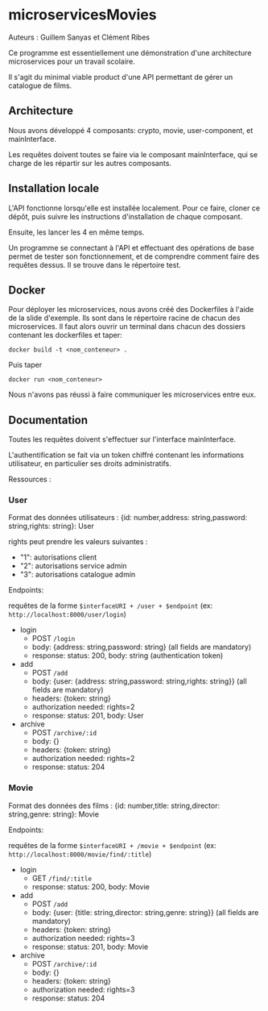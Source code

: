 # microservicesMovies


Auteurs : Guillem Sanyas et Clément Ribes

Ce programme est essentiellement une démonstration d'une architecture microservices pour un travail scolaire.

Il s'agit du minimal viable product d'une API permettant de gérer un catalogue de films.

## Architecture

Nous avons développé 4 composants: crypto, movie, user-component, et mainInterface.

Les requêtes doivent toutes se faire via le composant mainInterface, qui se charge de les répartir sur les autres composants.

## Installation locale

L'API fonctionne lorsqu'elle est installée localement. Pour ce faire, cloner ce dépôt, puis suivre les instructions d'installation de chaque composant.

Ensuite, les lancer les 4 en même temps.

Un programme se connectant à l'API et effectuant des opérations de base permet de tester son fonctionnement, et de comprendre comment faire des requêtes dessus. Il se trouve dans le répertoire test.


## Docker

Pour déployer les microservices, nous avons créé des Dockerfiles à l'aide de la slide d'exemple. Ils sont dans le répertoire racine de chacun des microservices.
Il faut alors ouvrir un terminal dans chacun des dossiers contenant les dockerfiles et taper:

`docker build -t <nom_conteneur> .`

Puis taper

`docker run <nom_conteneur>`




Nous n'avons pas réussi à faire communiquer les microservices entre eux.

## Documentation

Toutes les requêtes doivent s'effectuer sur l'interface mainInterface.

L'authentification se fait via un token chiffré contenant les informations utilisateur, en particulier ses droits administratifs.

Ressources :

### User

Format des données utilisateurs : {id: number,address: string,password: string,rights: string}: User

rights peut prendre les valeurs suivantes :
- "1": autorisations client
- "2": autorisations service admin
- "3": autorisations catalogue admin

Endpoints:

requêtes de la forme `$interfaceURI + /user + $endpoint` (ex: `http://localhost:8000/user/login`)

- login
  - POST `/login`
  - body: {address: string,password: string} (all fields are mandatory)
  - response: status: 200, body: string (authentication token)
- add
  - POST `/add`
  - body: {user: {address: string,password: string,rights: string}} (all fields are mandatory)
  - headers: {token: string}
  - authorization needed: rights=2
  - response: status: 201, body: User
- archive
  - POST `/archive/:id`
  - body: {}
  - headers: {token: string}
  - authorization needed: rights=2
  - response: status: 204

### Movie

Format des données des films : {id: number,title: string,director: string,genre: string}: Movie

Endpoints:

requêtes de la forme `$interfaceURI + /movie + $endpoint` (ex: `http://localhost:8000/movie/find/:title`)

- login
  - GET `/find/:title`
  - response: status: 200, body: Movie
- add
  - POST `/add`
  - body: {user: {title: string,director: string,genre: string}} (all fields are mandatory)
  - headers: {token: string}
  - authorization needed: rights=3
  - response: status: 201, body: Movie
- archive
  - POST `/archive/:id`
  - body: {}
  - headers: {token: string}
  - authorization needed: rights=3
  - response: status: 204


